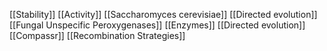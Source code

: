 [[Stability]]
[[Activity]]
[[Saccharomyces cerevisiae]]
[[Directed evolution]]
[[Fungal Unspecific Peroxygenases]]
[[Enzymes]]
[[Directed evolution]]
[[Compassr]]
[[Recombination Strategies]]

